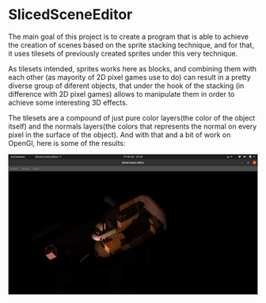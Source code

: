 # SlicedSceneEditor

The main goal of this project is to create a program that is able to achieve the creation of scenes based on the sprite stacking technique, and for that, it uses tilesets of previously created sprites under this very technique.

As tilesets intended, sprites works here as blocks, and combining them with each other (as mayority of 2D pixel games use to do) can result in a pretty diverse group of diferent objects, that under the hook of the stacking (in difference with 2D pixel games) allows to manipulate them in order to achieve some interesting 3D effects.

The tilesets are a compound of just pure color layers(the color of the object itself) and the normals layers(the colors that represents the normal on every pixel in the surface of the object). And with that and a bit of work on OpenGl, here is some of the results:

<picture>
  <img alt="Shows a scene in light mode" src="https://github.com/adrenaline-root/Sliced_Scene_Editor/blob/main/Ligthing-test.png">
</picture>

